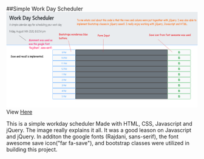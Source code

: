 ##Simple Work Day Scheduler
<img src="./Work Day Scheduler by Joe Farrish.png">
View <a href = "/https://joejoe909.github.io/Work-Day-Scheduler"/>Here</a>


This is a simple workday scheduler Made with HTML, CSS, Javascript and jQuery. The image really explains it all. It was a good leason on Javascript and jQuery. In additon the google fonts (Rajdani, sans-serif), the font awesome save icon("far fa-save"), and bootstrap classes were utilized in building this project. 


